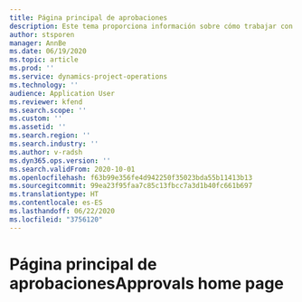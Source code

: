 ```yaml
---
title: Página principal de aprobaciones
description: Este tema proporciona información sobre cómo trabajar con aprobaciones en las operaciones del proyecto.
author: stsporen
manager: AnnBe
ms.date: 06/19/2020
ms.topic: article
ms.prod: ''
ms.service: dynamics-project-operations
ms.technology: ''
audience: Application User
ms.reviewer: kfend
ms.search.scope: ''
ms.custom: ''
ms.assetid: ''
ms.search.region: ''
ms.search.industry: ''
ms.author: v-radsh
ms.dyn365.ops.version: ''
ms.search.validFrom: 2020-10-01
ms.openlocfilehash: f63b99e356fe4d942250f35023bda55b11413b13
ms.sourcegitcommit: 99ea23f95faa7c85c13fbcc7a3d1b40fc661b697
ms.translationtype: HT
ms.contentlocale: es-ES
ms.lasthandoff: 06/22/2020
ms.locfileid: "3756120"
---
```

# <a name="approvals-home-page"></a><span data-ttu-id="964bb-103">Página principal de aprobaciones</span><span class="sxs-lookup"><span data-stu-id="964bb-103">Approvals home page</span></span>

